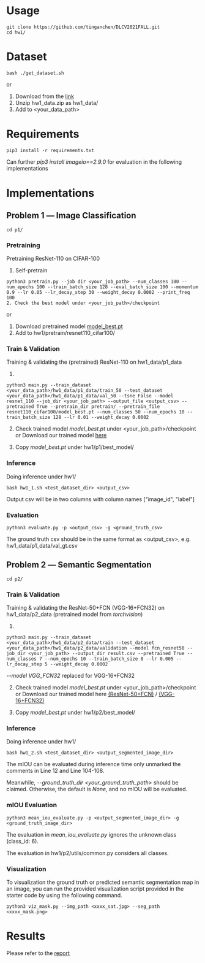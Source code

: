# Usage
    git clone https://github.com/tinganchen/DLCV2021FALL.git
    cd hw1/

# Dataset
    bash ./get_dataset.sh

or 
1. Download from the [link](https://drive.google.com/file/d/1LS4V8r1iBjP6OwqpzLLxXUUB7IvSJ-uh/view?usp=sharing) 
2. Unzip hw1_data.zip as hw1_data/
3. Add to <your_data_path> 

# Requirements

    pip3 install -r requirements.txt

Can further *pip3 install imageio==2.9.0* for evaluation in the following implementations

# Implementations

## Problem 1 ― Image Classification
    cd p1/

### Pretraining 

Pretraining ResNet-110 on CIFAR-100

1. Self-pretrain

```shell
python3 pretrain.py --job dir <your_job_path> --num_classes 100 --num_epochs 100 --train_batch_size 128 --eval_batch_size 100 --momentum 0.9 --lr 0.05 --lr_decay_step 30 --weight_decay 0.0002 --print_freq 100
2. Check the best model under <your_job_path>/checkpoint
```
or

1. Download pretrained model [model_best.pt](https://drive.google.com/file/d/1Mtz2hvfDawPHLCtV0xWiTt4zbSlYmJqt/view?usp=sharing) 
2. Add to hw1/pretrain/resnet110_cifar100/ 

### Train & Validation

Training & validating the (pretrained) ResNet-110 on hw1_data/p1_data

1.
```shell
python3 main.py --train_dataset <your_data_path>/hw1_data/p1_data/train_50 --test_dataset <your_data_path>/hw1_data/p1_data/val_50 --tsne False --model resnet_110 --job_dir <your_job_path> --output_file <output_csv> --pretrained True --pretrain_dir pretrain/ --pretrain_file resnet110_cifar100/model_best.pt --num_classes 50 --num_epochs 10 --train_batch_size 128 --lr 0.01 --weight_decay 0.0002
```
2. Check trained model *model_best.pt* under <your_job_path>/checkpoint or Download our trained model [here](https://drive.google.com/file/d/1o16upMUqmz4kbnOwZCEbo5iyjAjjHAVV/view?usp=sharing)

3. Copy *model_best.pt* under hw1/p1/best_model/

### Inference

Doing inference under hw1/

```shell
bash hw1_1.sh <test_dataset_dir> <output_csv>
```

Output csv will be in two columns with column names ["image_id", "label"]

### Evaluation

```shell
python3 evaluate.py -p <output_csv> -g <ground_truth_csv>
```

The ground truth csv should be in the same format as <output_csv>, e.g. hw1_data/p1_data/val_gt.csv

## Problem 2 ― Semantic Segmentation
    cd p2/

### Train & Validation

Training & validating the ResNet-50+FCN (VGG-16+FCN32) on hw1_data/p2_data (pretrained model from *torchvision*)

1.
```shell
python3 main.py --train_dataset <your_data_path>/hw1_data/p2_data/train --test_dataset <your_data_path>/hw1_data/p2_data/validation --model fcn_resnet50 --job_dir <your_job_path> --output_dir result.csv --pretrained True --num_classes 7 --num_epochs 10 --train_batch_size 8 --lr 0.005 --lr_decay_step 5 --weight_decay 0.0002
```
*--model VGG_FCN32* replaced for VGG-16+FCN32

2. Check trained model *model_best.pt* under <your_job_path>/checkpoint or Download our trained model here [(ResNet-50+FCN)](https://drive.google.com/file/d/1Db7VYGiQTcmJ_uP7DWKkMMKUlkcU84ZY/view?usp=sharing) / [(VGG-16+FCN32)](https://drive.google.com/file/d/1w8akHOZvSrMiGntN0pz4D5LN9ajXD4Hp/view?usp=sharing)

3. Copy *model_best.pt* under hw1/p2/best_model/

### Inference

Doing inference under hw1/

```shell
bash hw1_2.sh <test_dataset_dir> <output_segmented_image_dir>
```

The mIOU can be evaluated during inference time only unmarked the comments in Line 12 and Line 104-108.

Meanwhile, *--ground_truth_dir <your_ground_truth_path>* should be claimed. Otherwise, the default is *None*, and no mIOU will be evaluated.

### mIOU Evaluation

```shell
python3 mean_iou_evaluate.py -p <output_segmented_image_dir> -g <ground_truth_image_dir>
```

The evaluation in *mean_iou_evaluate.py* ignores the unknown class (class_id: 6).

The evaluation in hw1/p2/utils/common.py considers all classes.


### Visualization
To visualization the ground truth or predicted semantic segmentation map in an image, you can run the provided visualization script provided in the starter code by using the following command.

```shell
python3 viz_mask.py --img_path <xxxx_sat.jpg> --seg_path <xxxx_mask.png>
```

# Results

Please refer to the [report](./hw1_d09921014.pdf)
